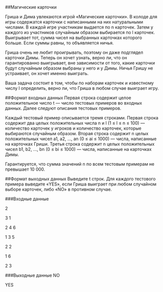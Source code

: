 ##Магические карточки

Гриша и Дима увлекаются игрой «Магические карточки». В колоде для игры содержатся карточки с написанными на них натуральными числами. В каждой игре участникам выдается по n карточек. Затем у каждого из участников случайным образом выбирается по l карточек. Выигрывает тот, сумма чисел на выбранных карточках которого больше. Если суммы равны, то объявляется ничья.

Гриша очень не любит проигрывать, поэтому он даже подглядел карточки Димы. Теперь он хочет узнать, верно ли, что он гарантированно выигрывает, вне зависимости от того, какие карточки будут случайным образом выбраны у него и у Димы. Ничья Гришу не устраивает, он хочет именно выиграть.

Ваша задача состоит в том, чтобы по наборам карточек и известному числу l определить, верно ли, что Гриша в любом случае выиграет игру.

##Формат входных данных
Первая строка содержит целое положительное число t — число тестовых примеров во входных данных. Далее следуют описания тестовых примеров.

Каждый тестовый пример описывается тремя строками. Первая строка содержит два целых положительных числа n и l (1 ≤ l ≤ n ≤ 100) — количество карточек у игроков и количество карточек, которые выбираются случайным образом. Вторая строка содержит n целых положительных чисел a1, a2, ..., an (0 ≤ ai ≤ 1000) — числа, написанные на карточках Гриши. Третья строка содержит n целых положительных чисел b1, b2, ..., bn (0 ≤ bi ≤ 1000) — числа, написанные на карточках Димы.

Гарантируется, что сумма значений n по всем тестовым примерам не превышает 10 000.

##Формат выходных данных
Выведите t строк. Для каждого тестового примера выведите «YES», если Гриша выиграет при любом случайном выборе карточек, либо «NO» в противном случае.

###Входные данные

2

3 1

2 4 6

1 3 5

2 2

1 6

2 3

###Выходные данные
NO

YES
